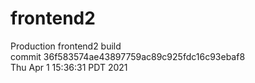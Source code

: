 # frontend2  
Production frontend2 build  
commit 36f583574ae43897759ac89c925fdc16c93ebaf8  
Thu Apr 1 15:36:31 PDT 2021  
